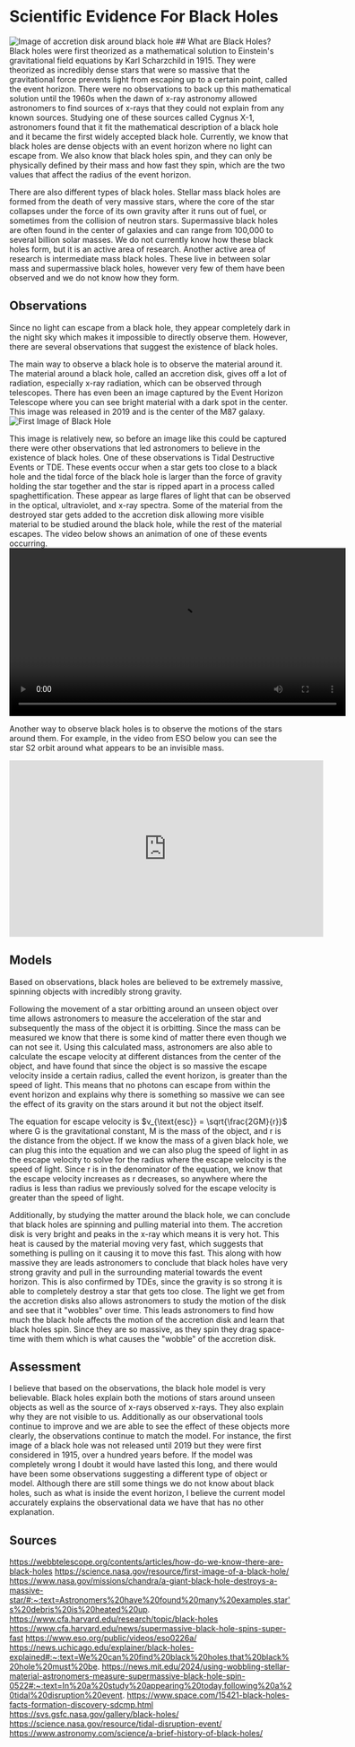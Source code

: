 # Scientific Evidence For Black Holes
<img src="{{ site.baseurl }}/assets/images/BH_Accretion_Disk_Sim_360_4k_Prores.00001_print.jpg" alt="Image of accretion disk around black hole" />
## What are Black Holes?
Black holes were first theorized as a mathematical solution to Einstein's gravitational field equations by Karl Scharzchild in 1915. They were theorized as incredibly dense stars that were so massive that the gravitational force prevents light from escaping up to a certain point, called the event horizon. 
There were no observations to back up this mathematical solution until the 1960s when the dawn of x-ray astronomy allowed astronomers to find sources of x-rays that they could not explain from any known sources. Studying one of these sources called Cygnus X-1, astronomers found that it fit the mathematical description of a black hole and it became the first widely accepted black hole.
Currently, we know that black holes are dense objects with an event horizon where no light can escape from. We also know that black holes spin, and they can only be physically defined by their mass and how fast they spin, which are the two values that affect the radius of the event horizon.

There are also different types of black holes. Stellar mass black holes are formed from the death of very massive stars, where the core of the star collapses under the force of its own gravity after it runs out of fuel, or sometimes from the collision of neutron stars. Supermassive black holes are often found in the center of galaxies and can range from 100,000 to several billion solar masses. We do not currently know how these black holes form, but it is an active area of research. Another active area of research is intermediate mass black holes. These live in between solar mass and supermassive black holes, however very few of them have been observed and we do not know how they form.

## Observations
Since no light can escape from a black hole, they appear completely dark in the night sky which makes it impossible to directly observe them. However, there are several observations that suggest the existence of black holes.

The main way to observe a black hole is to observe the material around it. The material around a black hole, called an accretion disk, gives off a lot of radiation, especially x-ray radiation, which can be observed through telescopes. There has even been an image captured by the Event Horizon Telescope where you can see bright material with a dark spot in the center. This image was released in 2019 and is the center of the M87 galaxy.
<img src="{{ site.baseurl }}/assets/images/blackhole_1600.jpg" alt="First Image of Black Hole" />

This image is relatively new, so before an image like this could be captured there were other observations that led astronomers to believe in the existence of black holes. One of these observations is Tidal Destructive Events or TDE. These events occur when a star gets too close to a black hole and the tidal force of the black hole is larger than the force of gravity holding the star together and the star is ripped apart in a process called spaghettification. These appear as large flares of light that can be observed in the optical, ultraviolet, and x-ray spectra. Some of the material from the destroyed star gets added to the accretion disk allowing more visible material to be studied around the black hole, while the rest of the material escapes. The video below shows an animation of one of these events occurring.
<video width="600" controls>
    <source src="{{ site.baseurl }}/assets/images/TDE_animation_HQ.mp4" type="video/mp4">
    Your browser does not support the video tag.
</video>

Another way to observe black holes is to observe the motions of the stars around them. For example, in the video from ESO below you can see the star S2 orbit around what appears to be an invisible mass.
<iframe width="560" height="315" src="https://www.youtube.com/embed/495OIRMV-1c" 
        title="YouTube video player" frameborder="0" 
        allow="accelerometer; autoplay; clipboard-write; encrypted-media; gyroscope; picture-in-picture" 
        allowfullscreen></iframe>

## Models
Based on observations, black holes are believed to be extremely massive, spinning objects with incredibly strong gravity.

Following the movement of a star orbitting around an unseen object over time allows astronomers to measure the acceleration of the star and subsequently the mass of the object it is orbitting. Since the mass can be measured we know that there is some kind of matter there even though we can not see it. Using this calculated mass, astronomers are also able to calculate the escape velocity at different distances from the center of the object, and have found that since the object is so massive the escape velocity inside a certain radius, called the event horizon, is greater than the speed of light. This means that no photons can escape from within the event horizon and explains why there is something so massive we can see the effect of its gravity on the stars around it but not the object itself.

The equation for escape velocity is $v_{\text{esc}} = \sqrt{\frac{2GM}{r}}$ where G is the gravitational constant, M is the mass of the object, and r is the distance from the object.
If we know the mass of a given black hole, we can plug this into the equation and we can also plug the speed of light in as the escape velocity to solve for the radius where the escape velocity is the speed of light. Since r is in the denominator of the equation, we know that the escape velocity increases as r decreases, so anywhere where the radius is less than radius we previously solved for the escape velocity is greater than the speed of light.

Additionally, by studying the matter around the black hole, we can conclude that black holes are spinning and pulling material into them. The accretion disk is very bright and peaks in the x-ray which means it is very hot. This heat is caused by the material moving very fast, which suggests that something is pulling on it causing it to move this fast. This along with how massive they are leads astronomers to conclude that black holes have very strong gravity and pull in the surrounding material towards the event horizon. This is also confirmed by TDEs, since the gravity is so strong it is able to completely destroy a star that gets too close. The light we get from the accretion disks also allows astronomers to study the motion of the disk and see that it "wobbles" over time. This leads astronomers to find how much the black hole affects the motion of the accretion disk and learn that black holes spin. Since they are so massive, as they spin they drag space-time with them which is what causes the "wobble" of the accretion disk.


## Assessment
I believe that based on the observations, the black hole model is very believable. Black holes explain both the motions of stars around unseen objects as well as the source of x-rays observed x-rays. They also explain why they are not visible to us. Additionally as our observational tools continue to improve and we are able to see the effect of these objects more clearly, the observations continue to match the model. For instance, the first image of a black hole was not released until 2019 but they were first considered in 1915, over a hundred years before. If the model was completely wrong I doubt it would have lasted this long, and there would have been some observations suggesting a different type of object or model. Although there are still some things we do not know about black holes, such as what is inside the event horizon, I believe the current model accurately explains the observational data we have that has no other explanation.

## Sources
https://webbtelescope.org/contents/articles/how-do-we-know-there-are-black-holes
https://science.nasa.gov/resource/first-image-of-a-black-hole/
https://www.nasa.gov/missions/chandra/a-giant-black-hole-destroys-a-massive-star/#:~:text=Astronomers%20have%20found%20many%20examples,star's%20debris%20is%20heated%20up.
https://www.cfa.harvard.edu/research/topic/black-holes
https://www.cfa.harvard.edu/news/supermassive-black-hole-spins-super-fast
https://www.eso.org/public/videos/eso0226a/
https://news.uchicago.edu/explainer/black-holes-explained#:~:text=We%20can%20find%20black%20holes,that%20black%20hole%20must%20be.
https://news.mit.edu/2024/using-wobbling-stellar-material-astronomers-measure-supermassive-black-hole-spin-0522#:~:text=In%20a%20study%20appearing%20today,following%20a%20tidal%20disruption%20event.
https://www.space.com/15421-black-holes-facts-formation-discovery-sdcmp.html
https://svs.gsfc.nasa.gov/gallery/black-holes/
https://science.nasa.gov/resource/tidal-disruption-event/
https://www.astronomy.com/science/a-brief-history-of-black-holes/